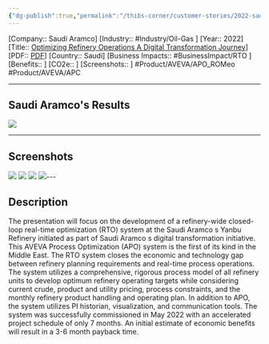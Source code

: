 ```yaml
---
{"dg-publish":true,"permalink":"/thibs-corner/customer-stories/2022-saudi-aramco-optimizing-refinery-operations-a-digital-transformation-journey/"}
---
```


[Company:: Saudi Aramco]
[Industry:: #Industry/Oil-Gas ]
[Year:: 2022]
[Title:: [Optimizing Refinery Operations A Digital Transformation Journey](https://resources.osisoft.com/presentations/saudi-aramco--optimizing-refinery-operations-%E2%80%93-a-digital-transformation-journey/)]
[PDF:: [PDF](https://cdn.osisoft.com/osi/presentations/2022-AVEVA-San-Francisco/UC22NA-02OG70-Aramco-Raven-Optimizing-Refinery-Operations.pdf)]
[Country:: Saudi]
[Business Impacts:: #BusinessImpact/RTO ]
[Benefits:: ]
[CO2e:: ]
[Screenshots:: ] 
#Product/AVEVA/APO_ROMeo #Product/AVEVA/APC

---
## Saudi Aramco's Results
![](https://i.imgur.com/es6GLjr.png)

---
## Screenshots
![](https://i.imgur.com/wDUL9DF.png)
![](https://i.imgur.com/APkzVjw.png)
![](https://i.imgur.com/1f7d9sl.png)
![](https://i.imgur.com/9lUpiMb.png)---
## Description
The presentation will focus on the development of a refinery-wide closed-loop real-time optimization (RTO) system at the Saudi Aramco s Yanbu Refinery initiated as part of Saudi Aramco s digital transformation initiative. This AVEVA Process Optimization (APO) system is the first of its kind in the Middle East. The RTO system closes the economic and technology gap between refinery planning requirements and real-time process operations. The system utilizes a comprehensive, rigorous process model of all refinery units to develop optimum refinery operating targets while considering current crude, product and utility pricing, process constraints, and the monthly refinery product handling and operating plan. In addition to APO, the system utilizes PI historian, visualization, and communication tools. The system was successfully commissioned in May 2022 with an accelerated project schedule of only 7 months. An initial estimate of economic benefits will result in a 3-6 month payback time.